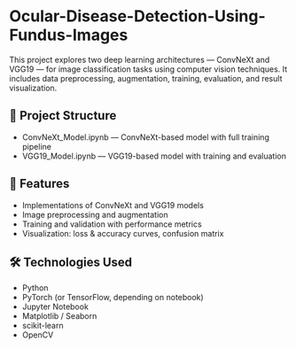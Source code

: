 # Ocular-Disease-Detection-Using-Fundus-Images

This project explores two deep learning architectures — ConvNeXt and VGG19 — for image classification tasks using computer vision techniques. It includes data preprocessing, augmentation, training, evaluation, and result visualization.

## 📁 Project Structure
- ConvNeXt_Model.ipynb — ConvNeXt-based model with full training pipeline
- VGG19_Model.ipynb — VGG19-based model with training and evaluation

## 🚀 Features
- Implementations of ConvNeXt and VGG19 models
- Image preprocessing and augmentation
- Training and validation with performance metrics
- Visualization: loss & accuracy curves, confusion matrix

## 🛠️ Technologies Used
- Python
- PyTorch (or TensorFlow, depending on notebook)
- Jupyter Notebook
- Matplotlib / Seaborn
- scikit-learn
- OpenCV
  
